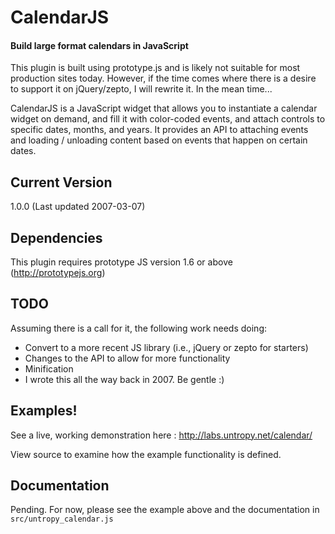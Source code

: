 CalendarJS
==========

#### Build large format calendars in JavaScript ####

This plugin is built using prototype.js and is likely not suitable for most 
production sites today. However, if the time comes where there is a desire
to support it on jQuery/zepto, I will rewrite it. In the mean time...

CalendarJS is a JavaScript widget that allows you to instantiate a calendar widget on 
demand, and fill it with color-coded events, and attach controls to specific dates,
months, and years. It provides an API to attaching events and loading / unloading
content based on events that happen on certain dates. 

Current Version 
---------------

1.0.0 (Last updated 2007-03-07)

Dependencies
------------

This plugin requires prototype JS version 1.6 or above (http://prototypejs.org)

TODO
----

Assuming there is a call for it, the following work needs doing:

* Convert to a more recent JS library (i.e., jQuery or zepto for starters)
* Changes to the API to allow for more functionality
* Minification
* I wrote this all the way back in 2007. Be gentle :)

Examples!
---------

See a live, working demonstration here : http://labs.untropy.net/calendar/

View source to examine how the example functionality is defined.

Documentation
-------------

Pending. For now, please see the example above and the documentation in `src/untropy_calendar.js`
